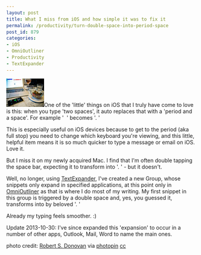 ```yaml
---
layout: post
title: What I miss from iOS and how simple it was to fix it
permalink: /productivity/turn-double-space-into-period-space
post_id: 879
categories:
- iOS
- OmniOutliner
- Productivity
- TextExpander
---
```


![thumbn_9080100066](/images/thumbn_9080100066.jpg)One of the 'little' things on iOS that I truly have come to love is this: when you type 'two spaces', it auto replaces that with a 'period and a space'. For example '  ' becomes '. '

This is especially useful on iOS devices because to get to the period (aka full stop) you need to change which keyboard you're viewing, and this little, helpful item means it is so much quicker to type a message or email on iOS. Love it.

But I miss it on my newly acquired Mac. I find that I'm often double tapping the space bar, expecting it to transform into '. ' - but it doesn't.

Well, no longer, using
[TextExpander](http://smilesoftware.com/TextExpander/index.html), I've created a new Group, whose snippets only expand in specified applications, at this point only in
[OmniOutliner](http://www.omnigroup.com/omnioutliner/) as that is where I do most of my writing. My first snippet in this group is triggered by a double space and, yes, you guessed it, transforms into by beloved '. '

Already my typing feels smoother. :)

Update 2013-10-30: I've since expanded this 'expansion' to occur in a number of other apps, Outlook, Mail, Word to name the main ones.

photo credit:
[Robert S. Donovan](http://www.flickr.com/photos/booleansplit/9080100066/) via
[photopin](http://photopin.com)
[cc](http://creativecommons.org/licenses/by/2.0/)
